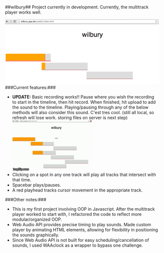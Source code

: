 ##wilbury##
Project currently in development. Currently, the multitrack player works well.

![](/Screen%20Shot%202014-08-26%20at%208.59.58%20PM%20(2).png)
###Current features:###
- **UPDATE:** Basic recording works!! Pause where you wish the recording to start in the timeline, then hit record. When finished, hit upload to add the sound to the timeline. Playing/pausing through any of the below methods will also consider this sound. C'est tres cool. (still all local, so refresh will lose work. storing files on server is next step)
![](/bkl2a.gif)
- Clicking on a spot in any one track will play all tracks that intersect with that time.
- Spacebar plays/pauses.
- A red playhead tracks cursor movement in the appropriate track.

###Other notes:###
- This is my first project involving OOP in Javascript. After the multitrack player worked to start with, I refactored the code to reflect more modular/organized OOP.
- Web Audio API provides precise timing to play sounds. Made custom player by animating HTML elements, allowing for flexibility in positioning the sounds graphically.
- Since Web Audio API is not built for easy scheduling/cancellation of sounds, I used WAAclock as a wrapper to bypass one challenge.